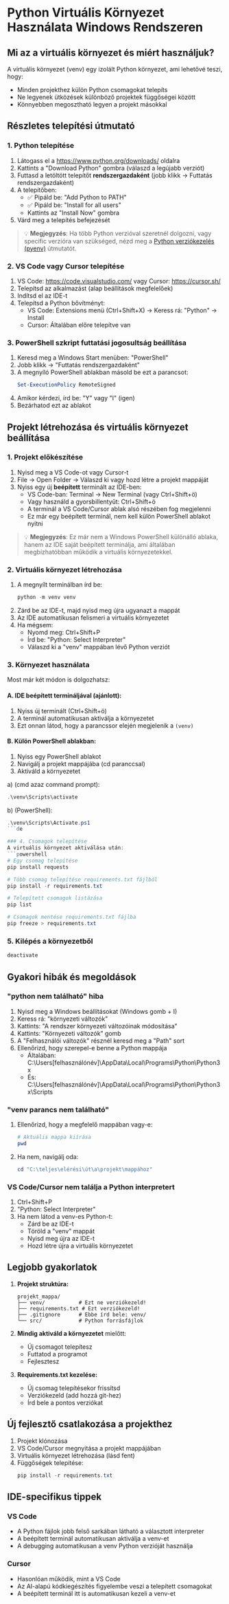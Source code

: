 # Python Virtuális Környezet Használata Windows Rendszeren

## Mi az a virtuális környezet és miért használjuk?

A virtuális környezet (venv) egy izolált Python környezet, ami lehetővé teszi, hogy:
- Minden projekthez külön Python csomagokat telepíts
- Ne legyenek ütközések különböző projektek függőségei között
- Könnyebben megosztható legyen a projekt másokkal

## Részletes telepítési útmutató

### 1. Python telepítése
1. Látogass el a https://www.python.org/downloads/ oldalra
2. Kattints a "Download Python" gombra (válaszd a legújabb verziót)
3. Futtasd a letöltött telepítőt **rendszergazdaként** (jobb klikk -> Futtatás rendszergazdaként)
4. A telepítőben:
   - ✅ Pipáld be: "Add Python to PATH"
   - ✅ Pipáld be: "Install for all users"
   - Kattints az "Install Now" gombra
5. Várd meg a telepítés befejezését

> 💡 **Megjegyzés**: Ha több Python verzióval szeretnél dolgozni, vagy specific verzióra van szükséged, 
> nézd meg a [Python verziókezelés (pyenv)](../Python%20verziókezelés/pyenv.md) útmutatót.

### 2. VS Code vagy Cursor telepítése
1. VS Code: https://code.visualstudio.com/ vagy Cursor: https://cursor.sh/
2. Telepítsd az alkalmazást (alap beállítások megfelelőek)
3. Indítsd el az IDE-t
4. Telepítsd a Python bővítményt:
   - VS Code: Extensions menü (Ctrl+Shift+X) -> Keress rá: "Python" -> Install
   - Cursor: Általában előre telepítve van

### 3. PowerShell szkript futtatási jogosultság beállítása
1. Keresd meg a Windows Start menüben: "PowerShell"
2. Jobb klikk -> "Futtatás rendszergazdaként"
3. A megnyíló PowerShell ablakban másold be ezt a parancsot:
   ```powershell
   Set-ExecutionPolicy RemoteSigned
   ```
4. Amikor kérdezi, írd be: "Y" vagy "I" (igen)
5. Bezárhatod ezt az ablakot

## Projekt létrehozása és virtuális környezet beállítása

### 1. Projekt előkészítése
1. Nyisd meg a VS Code-ot vagy Cursor-t
2. File -> Open Folder -> Válaszd ki vagy hozd létre a projekt mappáját
3. Nyiss egy új **beépített** terminált az IDE-ben:
   - VS Code-ban: Terminal -> New Terminal (vagy Ctrl+Shift+ö)
   - Vagy használd a gyorsbillentyűt: Ctrl+Shift+ö
   - A terminál a VS Code/Cursor ablak alsó részében fog megjelenni
   - Ez már egy beépített terminál, nem kell külön PowerShell ablakot nyitni

> 💡 **Megjegyzés**: Ez már nem a Windows PowerShell különálló ablaka, hanem az IDE saját beépített terminálja, ami általában megbízhatóbban működik a virtuális környezetekkel.

### 2. Virtuális környezet létrehozása
1. A megnyílt terminálban írd be:
   ```powershell
   python -m venv venv
   ```
2. Zárd be az IDE-t, majd nyisd meg újra ugyanazt a mappát
3. Az IDE automatikusan felismeri a virtuális környezetet
4. Ha mégsem:
   - Nyomd meg: Ctrl+Shift+P
   - Írd be: "Python: Select Interpreter"
   - Válaszd ki a "venv" mappában lévő Python verziót

### 3. Környezet használata
Most már két módon is dolgozhatsz:

#### A. IDE beépített termináljával (ajánlott):
1. Nyiss új terminált (Ctrl+Shift+ö)
2. A terminál automatikusan aktiválja a környezetet
3. Ezt onnan látod, hogy a parancssor elején megjelenik a `(venv)`

#### B. Külön PowerShell ablakban:
1. Nyiss egy PowerShell ablakot
2. Navigálj a projekt mappájába (cd paranccsal)
3. Aktiváld a környezetet 

a) (cmd azaz command prompt):
   ```powershell
   .\venv\Scripts\activate
   ```
b) (PowerShell):
   ```powershell
   .\venv\Scripts\Activate.ps1
   ```de

### 4. Csomagok telepítése
A virtuális környezet aktiválása után:
```powershell
# Egy csomag telepítése
pip install requests

# Több csomag telepítése requirements.txt fájlból
pip install -r requirements.txt

# Telepített csomagok listázása
pip list

# Csomagok mentése requirements.txt fájlba
pip freeze > requirements.txt
```

### 5. Kilépés a környezetből
```powershell
deactivate
```

## Gyakori hibák és megoldások

### "python nem található" hiba
1. Nyisd meg a Windows beállításokat (Windows gomb + I)
2. Keress rá: "környezeti változók"
3. Kattints: "A rendszer környezeti változóinak módosítása"
4. Kattints: "Környezeti változók" gomb
5. A "Felhasználói változók" résznél keresd meg a "Path" sort
6. Ellenőrizd, hogy szerepel-e benne a Python mappája
   - Általában: C:\Users\[felhasználónév]\AppData\Local\Programs\Python\Python3x
   - És: C:\Users\[felhasználónév]\AppData\Local\Programs\Python\Python3x\Scripts

### "venv parancs nem található"
1. Ellenőrizd, hogy a megfelelő mappában vagy-e:
   ```powershell
   # Aktuális mappa kiírása
   pwd
   ```
2. Ha nem, navigálj oda:
   ```powershell
   cd "C:\teljes\elérési\út\a\projekt\mappához"
   ```

### VS Code/Cursor nem találja a Python interpretert
1. Ctrl+Shift+P
2. "Python: Select Interpreter"
3. Ha nem látod a venv-es Python-t:
   - Zárd be az IDE-t
   - Töröld a "venv" mappát
   - Nyisd meg újra az IDE-t
   - Hozd létre újra a virtuális környezetet

## Legjobb gyakorlatok

1. **Projekt struktúra:**
   ```
   projekt_mappa/
   ├── venv/           # Ezt ne verziókezeld!
   ├── requirements.txt # Ezt verziókezeld!
   ├── .gitignore      # Ebbe írd bele: venv/
   └── src/            # Python forrásfájlok
   ```

2. **Mindig aktiváld a környezetet** mielőtt:
   - Új csomagot telepítesz
   - Futtatod a programot
   - Fejlesztesz

3. **Requirements.txt kezelése:**
   - Új csomag telepítésekor frissítsd
   - Verziókezeld (add hozzá git-hez)
   - Írd bele a pontos verziókat

## Új fejlesztő csatlakozása a projekthez
1. Projekt klónozása
2. VS Code/Cursor megnyitása a projekt mappájában
3. Virtuális környezet létrehozása (lásd fent)
4. Függőségek telepítése:
   ```powershell
   pip install -r requirements.txt
   ```

## IDE-specifikus tippek

### VS Code
- A Python fájlok jobb felső sarkában látható a választott interpreter
- A beépített terminál automatikusan aktiválja a venv-et
- A debugging automatikusan a venv Python verzióját használja

### Cursor
- Hasonlóan működik, mint a VS Code
- Az AI-alapú kódkiegészítés figyelembe veszi a telepített csomagokat
- A beépített terminál itt is automatikusan kezeli a venv-et
